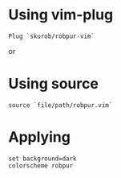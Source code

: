 # Using vim-plug
```
Plug `skurob/robpur-vim`
```

or 

# Using source
```
source `file/path/robpur.vim`
```

# Applying
```
set background=dark
colorscheme robpur
```

